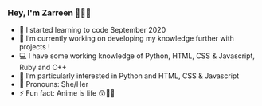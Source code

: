 ### Hey, I'm Zarreen 🙋🏾‍♀️
- 🌱 I started learning to code September 2020 
- 🔭 I’m currently working on developing my knowledge further with projects !
- 💻 I have some working knowledge of Python, HTML, CSS & Javascript, Ruby and C++
- 🎉 I’m particularly interested in Python and HTML, CSS & Javascript
- 💖 Pronouns: She/Her 
- ⚡ Fun fact: Anime is life 😙✌🏾


<!--
**Zarreen-Davis/Zarreen-Davis** is a ✨ _special_ ✨ repository because its `README.md` (this file) appears on your GitHub profile.

